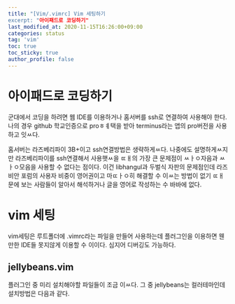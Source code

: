 ```yaml
---
title: "[Vim/.vimrc] Vim 세팅하기
excerpt: "아이패드로 코딩하기"
last_modified_at: 2020-11-15T16:26:00+09:00
categories: status
tag: 'vim'
toc: true
toc_sticky: true
author_profile: false
---
```


# 아이패드로 코딩하기

군대에서 코딩을 하려면 웹 IDE를 이용하거나 홈서버를 ssh로 연결하여 사용해야 한다. 나의 경우 github 학교인증으로 proㅎㅖ택을 받아 terminus라는 앱의 pro버전을 사용하고 잇ㅆ다.

홈서버는 라즈베리파이 3B+이고 ssh연결방법은 생략하게ㅆ다.
나중에도 설명하게ㅆ지만 라즈베리파이를 ssh연결해서 사용햇ㅆ을 ㄸㅐ의 가장 큰 문제점이 ㅆㅏㅇ자음과 ㅆㅏㅇ모음을 사용할 수 없다는 점이다. 이건 libhangul과 두벌식 자판의 문제점인데 라즈비안 포럼의 사용자 비중이 영어권이고 마ㄸㅏㅇ히 해결할 수 이ㅆ는 방법이 없기 ㄸㅐ문에 보는 사람들이 알아서 해석하거나 글을 영어로 작성하는 수 바바에 없다.

# vim 세팅

vim세팅은 루트폴더에 .vimrc라는 파일을 만들어 사용하는데 플러그인을 이용하면 웬만한 IDE들 못지않게 이용할 수 이이다. 심지어 디버깅도 가능하다.

## jellybeans.vim

플러그인 중 미리 설치해야할 파일들이 조금 이ㅆ다.
그 중 jellybeans는 컬러테마인데 설치방법은 다음과 같다.



